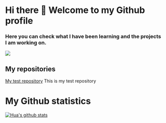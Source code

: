 # Hi there 👋 Welcome to my Github profile

### Here you can check what I have been learning and the projects I am working on.

![](https://ebf.com.es/blog/wp-content/uploads/2023/01/IA-800x400.jpg)

## My repositories

[My test repository](https://www.linkedin.com/in/carlos-mart%C3%ADnez-cant%C3%B3n-414131ab/) This is my test repository

# My Github statistics
[![Hua's github stats](https://github-readme-stats.vercel.app/api?username=carmar0&show_icons=true&theme=dark)](https://github.com/carmar0/github-readme-stats)
